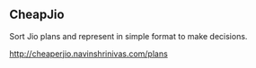 ## CheapJio 

Sort Jio plans and represent in simple format to make decisions.

http://cheaperjio.navinshrinivas.com/plans
